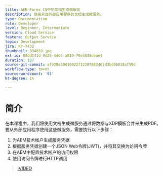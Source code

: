 ```yaml
---
title: AEM Forms CS中的文档生成微服务
description: 使用来自外部应用程序的文档生成微服务。
type: Documentation
role: Developer
level: Beginner, Intermediate
version: Cloud Service
feature: Output Service
topic: Development
jira: KT-7432
thumbnail: 334859.jpg
exl-id: 08dd141d-9d25-4dd5-a810-70e3835deae4
duration: 137
source-git-commit: af928e60410022f12207082467d3bd9b818af59d
workflow-type: tm+mt
source-wordcount: '91'
ht-degree: 1%

---
```


# 简介

在本课程中，我们将使用文档生成微服务通过将数据与XDP模板合并来生成PDF。 要从外部应用程序使用这些微服务，需要执行以下步骤：

1. 为AEM技术帐户生成服务凭据
1. 根据服务凭据创建一个JSON Web令牌(JWT)，并将其交换为访问令牌
1. 在AEM中配置技术帐户的访问权限
1. 使用访问令牌进行HTTP调用

>[!VIDEO](https://video.tv.adobe.com/v/334859?quality=12&learn=on)
